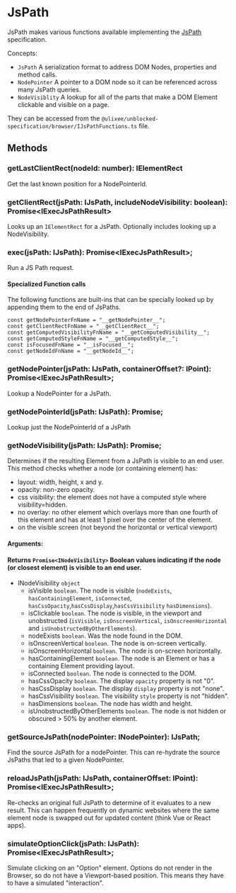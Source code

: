 # JsPath

JsPath makes various functions available implementing the [JsPath](https://github.com/ulixee/hero/tree/main/js-path) specification.

Concepts:

- `JsPath` A serialization format to address DOM Nodes, properties and method calls.
- `NodePointer` A pointer to a DOM node so it can be referenced across many JsPath queries.
- `NodeVisiblity` A lookup for all of the parts that make a DOM Element clickable and visible on a page.

They can be accessed from the `@ulixee/unblocked-specification/browser/IJsPathFunctions.ts` file.

## Methods

### getLastClientRect(nodeId: number): IElementRect

Get the last known position for a NodePointerId.

### getClientRect(jsPath: IJsPath, includeNodeVisibility: boolean): Promise<IExecJsPathResult<IElementRect>>

Looks up an `IElementRect` for a JsPath. Optionally includes looking up a NodeVisibility.

### exec<T>(jsPath: IJsPath): Promise<IExecJsPathResult<T>>;

Run a JS Path request.

#### Specialized Function calls

The following functions are built-ins that can be specially looked up by appending them to the end of JsPaths.

```
const getNodePointerFnName = "__getNodePointer__";
const getClientRectFnName = "__getClientRect__";
const getComputedVisibilityFnName = "__getComputedVisibility__";
const getComputedStyleFnName = "__getComputedStyle__";
const isFocusedFnName = "__isFocused__";
const getNodeIdFnName = "__getNodeId__";
```

### getNodePointer<T>(jsPath: IJsPath, containerOffset?: IPoint): Promise<IExecJsPathResult<T>>;

Lookup a NodePointer for a JsPath.

### getNodePointerId(jsPath: IJsPath): Promise<number>;

Lookup just the NodePointerId of a JsPath

### getNodeVisibility(jsPath: IJsPath): Promise<INodeVisibility>;

Determines if the resulting Element from a JsPath is visible to an end user. This method checks whether a node (or containing element) has:

- layout: width, height, x and y.
- opacity: non-zero opacity.
- css visibility: the element does not have a computed style where visibility=hidden.
- no overlay: no other element which overlays more than one fourth of this element and has at least 1 pixel over the center of the element.
- on the visible screen (not beyond the horizontal or vertical viewport)

#### **Arguments**:

#### **Returns** `Promise<INodeVisibility>` Boolean values indicating if the node (or closest element) is visible to an end user.

- INodeVisibility `object`
  - isVisible `boolean`. The node is visible (`nodeExists`, `hasContainingElement`, `isConnected`, `hasCssOpacity`,`hasCssDisplay`,`hasCssVisibility` `hasDimensions`).
  - isClickable `boolean`. The node is visible, in the viewport and unobstructed (`isVisible`, `isOnscreenVertical`, `isOnscreenHorizontal` and `isUnobstructedByOtherElements`).
  - nodeExists `boolean`. Was the node found in the DOM.
  - isOnscreenVertical `boolean`. The node is on-screen vertically.
  - isOnscreenHorizontal `boolean`. The node is on-screen horizontally.
  - hasContainingElement `boolean`. The node is an Element or has a containing Element providing layout.
  - isConnected `boolean`. The node is connected to the DOM.
  - hasCssOpacity `boolean`. The display `opacity` property is not "0".
  - hasCssDisplay `boolean`. The display `display` property is not "none".
  - hasCssVisibility `boolean`. The visibility `style` property is not "hidden".
  - hasDimensions `boolean`. The node has width and height.
  - isUnobstructedByOtherElements `boolean`. The node is not hidden or obscured > 50% by another element.

### getSourceJsPath(nodePointer: INodePointer): IJsPath;

Find the source JsPath for a nodePointer. This can re-hydrate the source JsPaths that led to a given NodePointer.

### reloadJsPath<T>(jsPath: IJsPath, containerOffset: IPoint): Promise<IExecJsPathResult<T>>;

Re-checks an original full JsPath to determine of it evaluates to a new result. This can happen frequently on dynamic websites where the same element node is swapped out for updated content (think Vue or React apps).

### simulateOptionClick(jsPath: IJsPath): Promise<IExecJsPathResult<boolean>>;

Simulate clicking on an "Option" element. Options do not render in the Browser, so do not have a Viewport-based position. This means they have to have a simulated "interaction".
